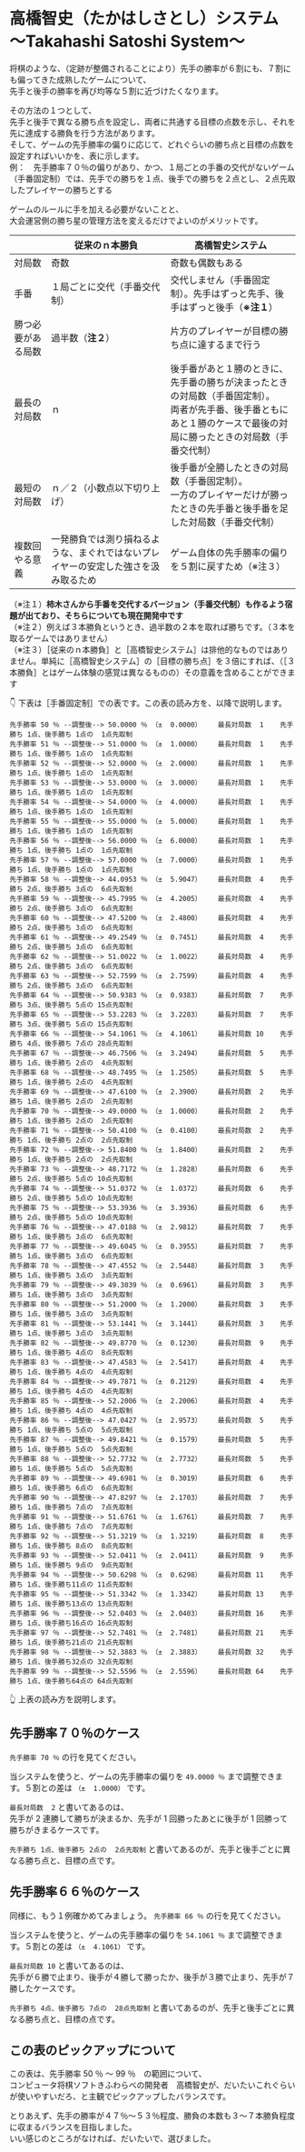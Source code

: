 # 高橋智史（たかはしさとし）システム ～Takahashi Satoshi System～

将棋のような、（定跡が整備されることにより）先手の勝率が６割にも、７割にも偏ってきた成熟したゲームについて、  
先手と後手の勝率を再び均等な５割に近づけたくなります。  

その方法の１つとして、  
先手と後手で異なる勝ち点を設定し、両者に共通する目標の点数を示し、それを先に達成する勝負を行う方法があります。  
そして、ゲームの先手勝率の偏りに応じて、どれぐらいの勝ち点と目標の点数を設定すればいいかを、表に示します。  
例：　先手勝率７０％の偏りがあり、かつ、１局ごとの手番の交代がないゲーム（手番固定制）では、先手での勝ちを１点、後手での勝ちを２点とし、２点先取したプレイヤーの勝ちとする  

ゲームのルールに手を加える必要がないことと、  
大会運営側の勝ち星の管理方法を変えるだけでよいのがメリットです。  

||従来のｎ本勝負|高橋智史システム|
|----|----|----|
|対局数|奇数|奇数も偶数もある|
|手番|１局ごとに交代（手番交代制）|交代しません（手番固定制）。先手はずっと先手、後手はずっと後手（**※注１**）|
|勝つ必要がある局数|過半数（**注２**）|片方のプレイヤーが目標の勝ち点に達するまで行う|
|最長の対局数|ｎ|後手番があと１勝のときに、先手番の勝ちが決まったときの対局数（手番固定制）。<br>両者が先手番、後手番ともにあと１勝のケースで最後の対局に勝ったときの対局数（手番交代制）|
|最短の対局数|ｎ／２（小数点以下切り上げ）|後手番が全勝したときの対局数（手番固定制）。<br>一方のプレイヤーだけが勝ったときの先手番と後手番を足した対局数（手番交代制）|
|複数回やる意義|一発勝負では測り損ねるような、まぐれではないプレイヤーの安定した強さを汲み取るため|ゲーム自体の先手勝率の偏りを５割に戻すため（※注３）|

（※注１）**柿木さんから手番を交代するバージョン（手番交代制）も作るよう宿題が出ており、そちらについても現在開発中です**  
（※注２）例えば３本勝負というとき、過半数の２本を取れば勝ちです。（３本を取るゲームではありません）  
（※注３）［従来のｎ本勝負］と［高橋智史システム］は排他的なものではありません。単純に［高橋智史システム］の［目標の勝ち点］を３倍にすれば、（［３本勝負］とはゲーム体験の感覚は異なるものの）その意義を含めることができます  


👇 下表は［手番固定制］での表です。この表の読み方を、以降で説明します。  

```
先手勝率 50 ％ --調整後--> 50.0000 ％ （±  0.0000）    最長対局数  1    先手勝ち 1点、後手勝ち 1点の  1点先取制
先手勝率 51 ％ --調整後--> 51.0000 ％ （±  1.0000）    最長対局数  1    先手勝ち 1点、後手勝ち 1点の  1点先取制
先手勝率 52 ％ --調整後--> 52.0000 ％ （±  2.0000）    最長対局数  1    先手勝ち 1点、後手勝ち 1点の  1点先取制
先手勝率 53 ％ --調整後--> 53.0000 ％ （±  3.0000）    最長対局数  1    先手勝ち 1点、後手勝ち 1点の  1点先取制
先手勝率 54 ％ --調整後--> 54.0000 ％ （±  4.0000）    最長対局数  1    先手勝ち 1点、後手勝ち 1点の  1点先取制
先手勝率 55 ％ --調整後--> 55.0000 ％ （±  5.0000）    最長対局数  1    先手勝ち 1点、後手勝ち 1点の  1点先取制
先手勝率 56 ％ --調整後--> 56.0000 ％ （±  6.0000）    最長対局数  1    先手勝ち 1点、後手勝ち 1点の  1点先取制
先手勝率 57 ％ --調整後--> 57.0000 ％ （±  7.0000）    最長対局数  1    先手勝ち 1点、後手勝ち 1点の  1点先取制
先手勝率 58 ％ --調整後--> 44.0953 ％ （±  5.9047）    最長対局数  4    先手勝ち 2点、後手勝ち 3点の  6点先取制
先手勝率 59 ％ --調整後--> 45.7995 ％ （±  4.2005）    最長対局数  4    先手勝ち 2点、後手勝ち 3点の  6点先取制
先手勝率 60 ％ --調整後--> 47.5200 ％ （±  2.4800）    最長対局数  4    先手勝ち 2点、後手勝ち 3点の  6点先取制
先手勝率 61 ％ --調整後--> 49.2549 ％ （±  0.7451）    最長対局数  4    先手勝ち 2点、後手勝ち 3点の  6点先取制
先手勝率 62 ％ --調整後--> 51.0022 ％ （±  1.0022）    最長対局数  4    先手勝ち 2点、後手勝ち 3点の  6点先取制
先手勝率 63 ％ --調整後--> 52.7599 ％ （±  2.7599）    最長対局数  4    先手勝ち 2点、後手勝ち 3点の  6点先取制
先手勝率 64 ％ --調整後--> 50.9383 ％ （±  0.9383）    最長対局数  7    先手勝ち 3点、後手勝ち 5点の 15点先取制
先手勝率 65 ％ --調整後--> 53.2283 ％ （±  3.2283）    最長対局数  7    先手勝ち 3点、後手勝ち 5点の 15点先取制
先手勝率 66 ％ --調整後--> 54.1061 ％ （±  4.1061）    最長対局数 10    先手勝ち 4点、後手勝ち 7点の 28点先取制
先手勝率 67 ％ --調整後--> 46.7506 ％ （±  3.2494）    最長対局数  5    先手勝ち 1点、後手勝ち 2点の  4点先取制
先手勝率 68 ％ --調整後--> 48.7495 ％ （±  1.2505）    最長対局数  5    先手勝ち 1点、後手勝ち 2点の  4点先取制
先手勝率 69 ％ --調整後--> 47.6100 ％ （±  2.3900）    最長対局数  2    先手勝ち 1点、後手勝ち 2点の  2点先取制
先手勝率 70 ％ --調整後--> 49.0000 ％ （±  1.0000）    最長対局数  2    先手勝ち 1点、後手勝ち 2点の  2点先取制
先手勝率 71 ％ --調整後--> 50.4100 ％ （±  0.4100）    最長対局数  2    先手勝ち 1点、後手勝ち 2点の  2点先取制
先手勝率 72 ％ --調整後--> 51.8400 ％ （±  1.8400）    最長対局数  2    先手勝ち 1点、後手勝ち 2点の  2点先取制
先手勝率 73 ％ --調整後--> 48.7172 ％ （±  1.2828）    最長対局数  6    先手勝ち 2点、後手勝ち 5点の 10点先取制
先手勝率 74 ％ --調整後--> 51.0372 ％ （±  1.0372）    最長対局数  6    先手勝ち 2点、後手勝ち 5点の 10点先取制
先手勝率 75 ％ --調整後--> 53.3936 ％ （±  3.3936）    最長対局数  6    先手勝ち 2点、後手勝ち 5点の 10点先取制
先手勝率 76 ％ --調整後--> 47.0188 ％ （±  2.9812）    最長対局数  7    先手勝ち 1点、後手勝ち 3点の  6点先取制
先手勝率 77 ％ --調整後--> 49.6045 ％ （±  0.3955）    最長対局数  7    先手勝ち 1点、後手勝ち 3点の  6点先取制
先手勝率 78 ％ --調整後--> 47.4552 ％ （±  2.5448）    最長対局数  3    先手勝ち 1点、後手勝ち 3点の  3点先取制
先手勝率 79 ％ --調整後--> 49.3039 ％ （±  0.6961）    最長対局数  3    先手勝ち 1点、後手勝ち 3点の  3点先取制
先手勝率 80 ％ --調整後--> 51.2000 ％ （±  1.2000）    最長対局数  3    先手勝ち 1点、後手勝ち 3点の  3点先取制
先手勝率 81 ％ --調整後--> 53.1441 ％ （±  3.1441）    最長対局数  3    先手勝ち 1点、後手勝ち 3点の  3点先取制
先手勝率 82 ％ --調整後--> 49.8770 ％ （±  0.1230）    最長対局数  9    先手勝ち 1点、後手勝ち 4点の  8点先取制
先手勝率 83 ％ --調整後--> 47.4583 ％ （±  2.5417）    最長対局数  4    先手勝ち 1点、後手勝ち 4点の  4点先取制
先手勝率 84 ％ --調整後--> 49.7871 ％ （±  0.2129）    最長対局数  4    先手勝ち 1点、後手勝ち 4点の  4点先取制
先手勝率 85 ％ --調整後--> 52.2006 ％ （±  2.2006）    最長対局数  4    先手勝ち 1点、後手勝ち 4点の  4点先取制
先手勝率 86 ％ --調整後--> 47.0427 ％ （±  2.9573）    最長対局数  5    先手勝ち 1点、後手勝ち 5点の  5点先取制
先手勝率 87 ％ --調整後--> 49.8421 ％ （±  0.1579）    最長対局数  5    先手勝ち 1点、後手勝ち 5点の  5点先取制
先手勝率 88 ％ --調整後--> 52.7732 ％ （±  2.7732）    最長対局数  5    先手勝ち 1点、後手勝ち 5点の  5点先取制
先手勝率 89 ％ --調整後--> 49.6981 ％ （±  0.3019）    最長対局数  6    先手勝ち 1点、後手勝ち 6点の  6点先取制
先手勝率 90 ％ --調整後--> 47.8297 ％ （±  2.1703）    最長対局数  7    先手勝ち 1点、後手勝ち 7点の  7点先取制
先手勝率 91 ％ --調整後--> 51.6761 ％ （±  1.6761）    最長対局数  7    先手勝ち 1点、後手勝ち 7点の  7点先取制
先手勝率 92 ％ --調整後--> 51.3219 ％ （±  1.3219）    最長対局数  8    先手勝ち 1点、後手勝ち 8点の  8点先取制
先手勝率 93 ％ --調整後--> 52.0411 ％ （±  2.0411）    最長対局数  9    先手勝ち 1点、後手勝ち 9点の  9点先取制
先手勝率 94 ％ --調整後--> 50.6298 ％ （±  0.6298）    最長対局数 11    先手勝ち 1点、後手勝ち11点の 11点先取制
先手勝率 95 ％ --調整後--> 51.3342 ％ （±  1.3342）    最長対局数 13    先手勝ち 1点、後手勝ち13点の 13点先取制
先手勝率 96 ％ --調整後--> 52.0403 ％ （±  2.0403）    最長対局数 16    先手勝ち 1点、後手勝ち16点の 16点先取制
先手勝率 97 ％ --調整後--> 52.7481 ％ （±  2.7481）    最長対局数 21    先手勝ち 1点、後手勝ち21点の 21点先取制
先手勝率 98 ％ --調整後--> 52.3883 ％ （±  2.3883）    最長対局数 32    先手勝ち 1点、後手勝ち32点の 32点先取制
先手勝率 99 ％ --調整後--> 52.5596 ％ （±  2.5596）    最長対局数 64    先手勝ち 1点、後手勝ち64点の 64点先取制
```

👆 上表の読み方を説明します。  


## 先手勝率７０％のケース

`先手勝率 70 ％` の行を見てください。  

当システムを使うと、ゲームの先手勝率の偏りを `49.0000 ％` まで調整できます。５割との差は `（±  1.0000）` です。  

`最長対局数  2` と書いてあるのは、  
先手が 2 連勝して勝ちが決まるか、先手が 1 回勝ったあとに後手が 1 回勝って勝ちがきまるケースです。  

`先手勝ち 1点、後手勝ち 2点の  2点先取制` と書いてあるのが、先手と後手ごとに異なる勝ち点と、目標の点です。  


## 先手勝率６６％のケース

同様に、もう１例確かめてみましょう。 `先手勝率 66 ％` の行を見てください。  

当システムを使うと、ゲームの先手勝率の偏りを `54.1061 ％` まで調整できます。５割との差は `（±  4.1061）` です。  

`最長対局数 10` と書いてあるのは、  
先手が６勝で止まり、後手が４勝して勝ったか、後手が３勝で止まり、先手が７勝したケースです。  

`先手勝ち 4点、後手勝ち 7点の  28点先取制` と書いてあるのが、先手と後手ごとに異なる勝ち点と、目標の点です。  


## この表のピックアップについて

この表は、先手勝率 50 ％ ～ 99 ％　の範囲について、  
コンピュータ将棋ソフトきふわらべの開発者　高橋智史が、だいたいこれぐらいが使いやすいだろ、と主観でピックアップしたバランスです。  

とりあえず、先手の勝率が４７％～５３％程度、勝負の本数も３～７本勝負程度に収まるバランスを目指しました。  
いい感じのところがなければ、だいたいで、選びました。  
